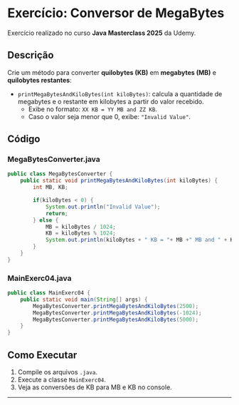# Exercício: Conversor de MegaBytes

Exercício realizado no curso **Java Masterclass 2025** da Udemy.

## Descrição

Crie um método para converter **quilobytes (KB)** em **megabytes (MB)** e **quilobytes restantes**:

- `printMegaBytesAndKiloBytes(int kiloBytes)`: calcula a quantidade de megabytes e o restante em kilobytes a partir do valor recebido.
    - Exibe no formato: `XX KB = YY MB and ZZ KB`.
    - Caso o valor seja menor que 0, exibe: `"Invalid Value"`.

## Código

### MegaBytesConverter.java
```java
public class MegaBytesConverter {
    public static void printMegaBytesAndKiloBytes(int kiloBytes) {
        int MB, KB;

        if(kiloBytes < 0) {
            System.out.println("Invalid Value");
            return;
        } else {
            MB = kiloBytes / 1024;
            KB = kiloBytes % 1024;
            System.out.println(kiloBytes + " KB = "+ MB +" MB and " + KB + " KB");
        }
    }
}
```

### MainExerc04.java
```java
public class MainExerc04 {
    public static void main(String[] args) {
        MegaBytesConverter.printMegaBytesAndKiloBytes(2500);
        MegaBytesConverter.printMegaBytesAndKiloBytes(-1024);
        MegaBytesConverter.printMegaBytesAndKiloBytes(5000);
    }
}
```

## Como Executar

1. Compile os arquivos `.java`.
2. Execute a classe `MainExerc04`.
3. Veja as conversões de KB para MB e KB no console.

---